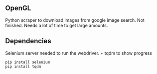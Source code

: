 ## OpenGL
Python scraper to download images from google image search.
Not finished. Needs a lot of time to get large amounts.

## Dependencies
Selenium server needed to run the webdriver. + tqdm to show progress
```
pip install selenium
pip install tqdm
```
